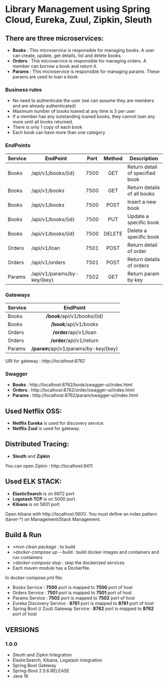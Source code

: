 # Library Management using Spring Cloud, Eureka, Zuul, Zipkin, Sleuth



## There are three microservices:

- **Books** : This microservice is responsible for managing books. A user can create, update, get details, list and delete books.
- **Orders** : This microservice is responsible for managing orders. A member can borrow a book and return it.
- **Params** : This microservice is responsible for managing params. These params are used to loan a book

### Business rules ###
- No need to authenticate the user (we can assume they are members and are already authenticated)
- Maximum number of books loaned at any time is 3 per user
- If a member has any outstanding loaned books, they cannot loan any more until all books returned.
- There is only 1 copy of each book
- Each book can have more than one category 

### EndPoints ###

| Service       | EndPoint                     | Port    | Method | Description                                      |
| ------------- | -----------------------------| :-----: | :-----:| ------------------------------------------------ |
| Books         | /api/v1/books/{id}           | 7500    | GET    | Return detail of specified book                  |
| Books         | /api/v1/books                | 7500    | GET    | Return details of all books                      |
| Books         | /api/v1/books                | 7500    | POST   | Insert a new book                                |
| Books         | /api/v1/books/{id}           | 7500    | PUT    | Update a specific book                           |
| Books         | /api/v1/books/{id}           | 7500    | DELETE | Delete a specific book                           |
| Orders        | /api/v1/loan                 | 7501    | POST   | Return detail of order                           |
| Orders        | /api/v1/orders               | 7501    | POST   | Return details of orders                         |
| Params        | /api/v1/params/by-key/{key}  | 7502    | GET    | Return param by key                              |

### Gateways ###

| Service       | EndPoint                                  |
| ------------- | :---------------------------------------: |
| Books         | **/book**/api/v1/books/{id}               | 
| Books         | **/book**/api/v1/books                    |
| Orders        | **/order**/api/v1/loan                    |
| Orders        | **/order**/api/v1/return                  |
| Params        | **/param**/api/v1/params/by-key/{key}     |

URI for gateway : *http://localhost:8762*

### Swagger ###

- **Books** : http://localhost:8762/book/swagger-ui/index.html
- **Orders** : http://localhost:8762/order/swagger-ui/index.html
- **Params** : http://localhost:8762/param/swagger-ui/index.html

## Used Netflix OSS:

- **Netflix Eureka** is used for discovery service.
- **Netflix Zuul** is used for gateway.

## Distributed Tracing:

- **Sleuth** and **Zipkin**

You can open Zipkin : http://localhost:9411

## Used ELK STACK:

- **ElasticSearch** is on 6972 port
- **Logstash TCP** is on 5000 port
- **Kibana** is on 5601 port

Open kibana with http://localhost:5601/. You must define an index pattern (taner-*) on Management/Stack Management.

## Build & Run

- *>mvn clean package* : to build
- *>docker-compose up* --build : build docker images and containers and run containers
- *>docker-compose stop* : stop the dockerized services
- Each maven module has a Dockerfile.

In docker-compose.yml file:

- Books Service : **__7500__** port is mapped to **__7500__** port of host
- Orders Service : **__7501__** port is mapped to **__7501__** port of host
- Params Service : **__7502__** port is mapped to **__7502__** port of host
- Eureka Discovery Service : **__8761__** port is mapped to **__8761__** port of host
- Spring Boot (/ Zuul) Gateway Service : **__8762__** port is mapped to **__8762__** port of host 

## VERSIONS

### 1.0.0

- Sleuth and Zipkin Integration
- ElasticSearch, Kibana, Logstash integration
- Spring Boot Gateway
- Spring-Boot 2.5.6.RELEASE
- Java 16